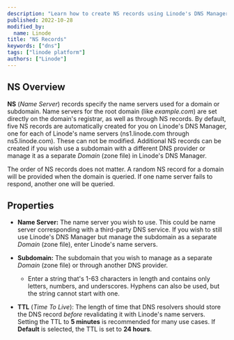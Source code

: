 ```yaml
---
description: "Learn how to create NS records using Linode's DNS Manager"
published: 2022-10-28
modified_by:
  name: Linode
title: "NS Records"
keywords: ["dns"]
tags: ["linode platform"]
authors: ["Linode"]
---
```


## NS Overview

**NS** (*Name Server*) records specify the name servers used for a domain or subdomain. Name servers for the root domain (like *example.com*) are set directly on the domain's registrar, as well as through NS records. By default, five NS records are automatically created for you on Linode's DNS Manager, one for each of Linode's name servers (ns1.linode.com through ns5.linode.com). These can not be modified. Additional NS records can be created if you wish use a subdomain with a different DNS provider or manage it as a separate *Domain* (zone file) in Linode's DNS Manager.

The order of NS records does not matter. A random NS record for a domain will be provided when the domain is queried. If one name server fails to respond, another one will be queried.

## Properties

- **Name Server:** The name server you wish to use. This could be name server corresponding with a third-party DNS service. If you wish to still use Linode's DNS Manager but manage the subdomain as a separate *Domain* (zone file), enter Linode's name servers.

- **Subdomain:** The subdomain that you wish to manage as a separate *Domain* (zone file) or through another DNS provider.

    - Enter a string that's 1-63 characters in length and contains only letters, numbers, and underscores. Hyphens can also be used, but the string cannot start with one.

- **TTL** (*Time To Live*): The length of time that DNS resolvers should store the DNS record *before* revalidating it with Linode's name servers. Setting the TTL to **5 minutes** is recommended for many use cases. If **Default** is selected, the TTL is set to **24 hours**.